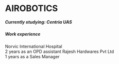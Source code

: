 # AIROBOTICS

##### Currently studying: Centria UAS
##### Work experience
Norvic International Hospital\
2 years as an OPD assistant
Rajesh Hardwares Pvt Ltd\
1 years as a Sales Manager
